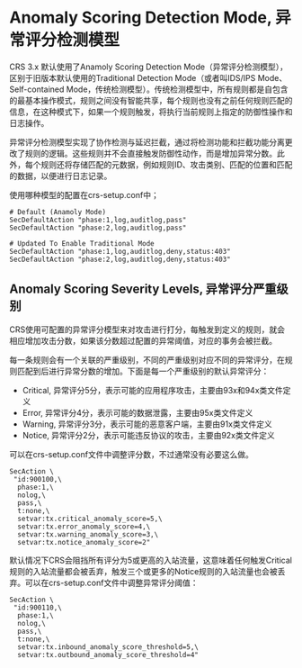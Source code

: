 # Anomaly Scoring Detection Mode, 异常评分检测模型

CRS 3.x 默认使用了Anamoly Scoring Detection Mode（异常评分检测模型），区别于旧版本默认使用的Traditional Detection Mode（或者叫IDS/IPS Mode、Self-contained Mode，传统检测模型）。传统检测模型中，所有规则都是自包含的最基本操作模式，规则之间没有智能共享，每个规则也没有之前任何规则匹配的信息，在这种模式下，如果一个规则触发，将执行当前规则上指定的防御性操作和日志操作。

异常评分检测模型实现了协作检测与延迟拦截，通过将检测功能和拦截功能分离更改了规则的逻辑。这些规则并不会直接触发防御性动作，而是增加异常分数。此外，每个规则还将存储匹配的元数据，例如规则ID、攻击类别、匹配的位置和匹配的数据，以便进行日志记录。

使用哪种模型的配置在crs-setup.conf中；
```
# Default (Anamoly Mode)
SecDefaultAction "phase:1,log,auditlog,pass"
SecDefaultAction "phase:2,log,auditlog,pass"

# Updated To Enable Traditional Mode
SecDefaultAction "phase:1,log,auditlog,deny,status:403"
SecDefaultAction "phase:2,log,auditlog,deny,status:403"
```

## Anomaly Scoring Severity Levels, 异常评分严重级别

CRS使用可配置的异常评分模型来对攻击进行打分，每触发到定义的规则，就会相应增加攻击分数，如果该分数超过配置的异常阈值，对应的事务会被拦截。

每一条规则会有一个关联的严重级别，不同的严重级别对应不同的异常评分，在规则匹配到后进行异常分数的增加。下面是每一个严重级别的默认异常评分：

+ Critical, 异常评分5分，表示可能的应用程序攻击，主要由93x和94x类文件定义
+ Error, 异常评分4分，表示可能的数据泄露，主要由95x类文件定义
+ Warning, 异常评分3分，表示可能的恶意客户端，主要由91x类文件定义
+ Notice, 异常评分2分，表示可能违反协议的攻击，主要由92x类文件定义

可以在crs-setup.conf文件中调整评分数，不过通常没有必要这么做。

```
SecAction \
 "id:900100,\
  phase:1,\
  nolog,\
  pass,\
  t:none,\
  setvar:tx.critical_anomaly_score=5,\
  setvar:tx.error_anomaly_score=4,\
  setvar:tx.warning_anomaly_score=3,\
  setvar:tx.notice_anomaly_score=2"
```

默认情况下CRS会阻挡所有评分为5或更高的入站流量，这意味着任何触发Critical规则的入站流量都会被丢弃，触发三个或更多的Notice规则的入站流量也会被丢弃。可以在crs-setup.conf文件中调整异常评分阈值：

```
SecAction \
 "id:900110,\
  phase:1,\
  nolog,\
  pass,\
  t:none,\
  setvar:tx.inbound_anomaly_score_threshold=5,\
  setvar:tx.outbound_anomaly_score_threshold=4"
```


